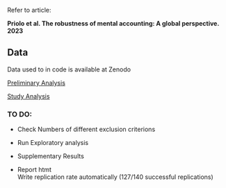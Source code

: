 Refer to article:

**Priolo et al. The robustness of mental accounting: A global perspective. 2023**

## Data 

Data used to in code is available at Zenodo



[Preliminary Analysis](https://run.pavlovia.org/simonedambrogio/research-record-mental-account-replication/)

[Study Analysis](https://run.pavlovia.org/simonedambrogio/mmar-analysis)


### TO DO:

- Check Numbers of different exclusion criterions

- Run Exploratory analysis

- Supplementary Results

- Report htmt\
    Write replication rate automatically (127/140 successful replications)

